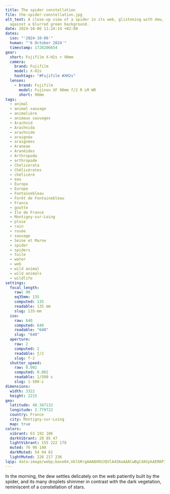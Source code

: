 ```yaml
---
title: The spider constellation
file: the-spider-constellation.jpg
alt_text: A close-up view of a spider in its web, glistening with dew, set
  against a blurred green background.
date: 2024-10-06 11:24:14 +02:00
dates:
  iso: "'2024-10-06'"
  human: "'6 October 2024'"
  timestamp: 1728206654
gear:
  short: Fujifilm X-H2s + 90mm
  camera:
    brand: Fujifilm
    model: X-H2s
    hashtags: "#Fujifilm #XH2s"
  lenses:
    - brand: Fujifilm
      model: Fujinon XF 90mm f/2 R LM WR
      short: 90mm
tags:
  - animal
  - animal sauvage
  - animalière
  - animaux sauvages
  - Arachnid
  - Arachnida
  - arachnide
  - araignée
  - araignées
  - Araneae
  - Aranéides
  - Arthropoda
  - arthropode
  - Chelicerata
  - Chélicérates
  - chélicéré
  - eau
  - Europa
  - Europe
  - Fontainebleau
  - Forêt de Fontainebleau
  - France
  - goutte
  - Ile de France
  - Montigny-sur-Loing
  - pluie
  - rain
  - rosée
  - sauvage
  - Seine et Marne
  - spider
  - spiders
  - toile
  - water
  - web
  - wild animal
  - wild animals
  - wildlife
settings:
  focal_length:
    raw: 90
    eq35mm: 135
    computed: 135
    readable: 135 mm
    slug: 135-mm
  iso:
    raw: 640
    computed: 640
    readable: "640"
    slug: "640"
  aperture:
    raw: 2
    computed: 2
    readable: ƒ/2
    slug: f-2
  shutter_speed:
    raw: 0.002
    computed: 0.002
    readable: 1/500 s
    slug: 1-500-s
dimensions:
  width: 3322
  height: 2215
geo:
  latitude: 48.347132
  longitude: 2.779722
  country: France
  city: Montigny-sur-Loing
  map: true
colors:
  vibrant: 63 192 106
  darkVibrant: 28 85 47
  lightVibrant: 155 222 178
  muted: 76 98 140
  darkMuted: 54 94 82
  lightMuted: 226 217 236
lqip: data:image/webp;base64,UklGRrgAAABXRUJQVlA4IKwAAACwBgCdASpkAEMAP3Guyl4/uLwtqhRrU/AuCWcA093mAZgMHwWWExTWImSI+TRFH6lxz8VVrn2Py7LLJs3vAAD+7Q598tzvMmkrKDdEhEsalyOsXqnNJqpH1czj1jA4oTF3Mu2wWPFBfJQptN2WT25LD+Dm8iRg/pjowrf4Ynl60sQk6RmODxA7XuM1nypv8jgyGHSz1DlqQLM9tA6uWeIFZcysW72WnIP9dAAA
---
```


In the morning, the dew settles delicately on the web patiently built by the spider, and its many droplets shimmer in contrast with the dark vegetation, reminiscent of a constellation of stars.
